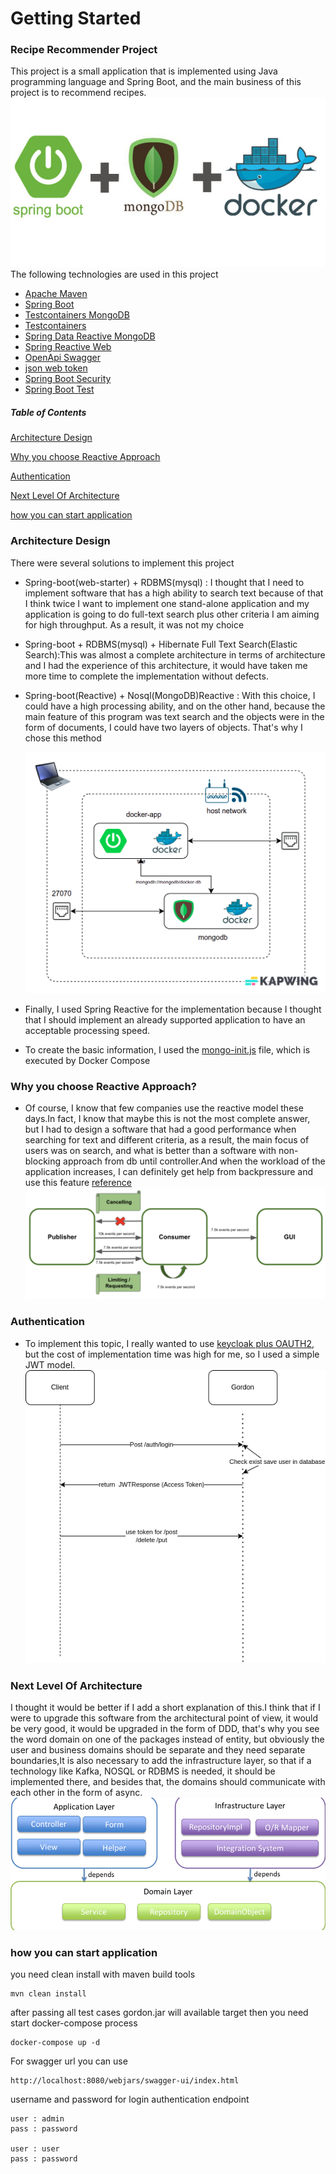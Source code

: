 # Getting Started

### Recipe Recommender Project

This project is a small application that is implemented using Java programming language and Spring Boot, and the main business of this project is to recommend recipes.
![plot](./docs/starter.png)
The following technologies are used in this project

* [Apache Maven](https://maven.apache.org/guides/index.html)
* [Spring Boot](https://docs.spring.io/spring-boot/docs/3.0.5/maven-plugin/reference/html/)
* [Testcontainers MongoDB](https://www.testcontainers.org/modules/databases/mongodb/)
* [Testcontainers](https://www.testcontainers.org/)
* [Spring Data Reactive MongoDB](https://docs.spring.io/spring-boot/docs/3.0.5/reference/htmlsingle/#data.nosql.mongodb)
* [Spring Reactive Web](https://docs.spring.io/spring-boot/docs/3.0.5/reference/htmlsingle/#web.reactive)
* [OpenApi Swagger ](https://swagger.io/specification/)
* [json web token](https://github.com/jwtk/jjwt)
* [Spring Boot Security](https://docs.spring.io/spring-security/reference/reactive/getting-started.html)
* [Spring Boot Test](https://spring.io/guides/gs/testing-web/)
##### Table of Contents
[Architecture Design](#architecture-design)

[Why you choose Reactive Approach](#why-you-choose-reactive-approach)

[Authentication](#authentication)

[Next Level Of Architecture](#next-level-of-architecture)

[how you can start application](#how-you-can-start-application)


### Architecture Design
There were several solutions to implement this project
* Spring-boot(web-starter) + RDBMS(mysql) : I thought that I need to implement software that has a high ability to search text because of that I think twice I want to implement one stand-alone application and my application is going to do full-text search plus other criteria I am aiming for high throughput. As a result, it was not my choice
* Spring-boot + RDBMS(mysql) + Hibernate Full Text Search(Elastic Search):This was almost a complete architecture in terms of architecture and I had the experience of this architecture, it would have taken me more time to complete the implementation without defects.
* Spring-boot(Reactive) + Nosql(MongoDB)Reactive : With this choice, I could have a high processing ability, and on the other hand, because the main feature of this program was text search and the objects were in the form of documents, I could have two layers of objects. That's why I chose this method

  ![plot](./docs/inside.png)

* Finally, I used Spring Reactive for the implementation because I thought that I should implement an already supported application to have an acceptable processing speed.
* To create the basic information, I used the [mongo-init.js](docker-entrypoint-initdb.d%2Fmongo-init.js) file, which is executed by Docker Compose
### Why you choose Reactive Approach?
* Of course, I know that few companies use the reactive model these days.In fact, I know that maybe this is not the most complete answer, but I had to design a software that had a good performance when searching for text and different criteria, as a result, the main focus of users was on search, and what is better than a software with non-blocking approach from db until controller.And when the workload of the application increases, I can definitely get help from backpressure and use this feature [reference](https://www.baeldung.com/spring-mvc-async-vs-webflux)
  ![plot](./docs/backpressure.webp)
### Authentication
* To implement this topic, I really wanted to use [keycloak plus OAUTH2](https://github.com/keycloak/keycloak), but the cost of implementation time was high for me, so I used a simple JWT model.
  ![plot](./docs/Auth.png)

### Next Level Of Architecture
I thought it would be better if I add a short explanation of this.I think that if I were to upgrade this software from the architectural point of view, it would be very good, it would be upgraded in the form of DDD, that's why you see the word domain on one of the packages instead of entity, but obviously the user and business domains should be separate and they need separate boundaries,It is also necessary to add the infrastructure layer, so that if a technology like Kafka, NOSQL or RDBMS is needed, it should be implemented there, and besides that, the domains should communicate with each other in the form of async.
![plot](./docs/ddd.webp)

### how you can start application
you need clean install with maven build tools
```
mvn clean install
```
after passing all test cases gordon.jar will available target then you need start docker-compose process
```
docker-compose up -d
```
For swagger url you can use 
```
http://localhost:8080/webjars/swagger-ui/index.html
```
username and password for login authentication endpoint
```
user : admin
pass : password 

user : user
pass : password
```